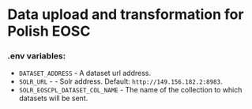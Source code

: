 # Data upload and transformation for Polish EOSC

### .env variables:
- `DATASET_ADDRESS` - A dataset url address.
- `SOLR_URL` - - Solr address. Default: `http://149.156.182.2:8983`.
- `SOLR_EOSCPL_DATASET_COL_NAME` -  The name of the collection to which datasets will be sent.
<br></br>